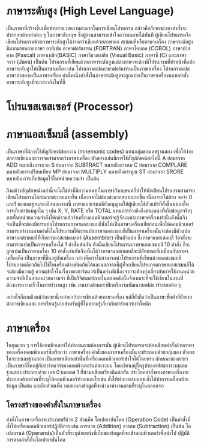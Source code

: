 # ภาษาระดับสูง (High Level Language)
เป็นภาษาที่สร้างขึ้นเพื่อช่วยอำนวยความสะดวกในการเขียนโปรแกรม กล่าวคือลักษณะของคำสั่งจะประกอบด้วยคำต่าง ๆ ในภาษาอังกฤษ ซึ่งผู้อ่านสามารถเข้าใจความหมายได้ทันที ผู้เขียนโปรแกรมจึงเขียนโปรแกรมด้วยภาษาระดับสูงได้ง่ายกว่าเขียนด้วยภาษาแอ สเซมบลีหรือภาษาเครื่อง ภาษาระดับสูงมีมากมายหลายภาษา อาทิเช่น ภาษาฟอร์แทรน (FORTRAN) ภาษาโคบอล (COBOL) ภาษาปาสคาล (Pascal) ภาษาเบสิก(BASIC) ภาษาวิชวลเบสิก (Visual Basic) ภาษาซี (C) และภาษาจาวา (Java) เป็นต้น โปรแกรมที่เขียนด้วยภาษาระดับสูงแต่ละภาษาจะต้องมีโปรแกรมที่ทำหน้าที่แปล ภาษาระดับสูงให้เป็นภาษาเครื่อง เช่น โปรแกรมแปลภาษาฟอร์แทรนเป็นภาษาเครื่อง โปรแกรมแปลภาษาปาสคาลเป็นภาษาเครื่อง คำสั่งหนึ่งคำสั่งในภาษาระดับสูงจะถูกแปลเป็นภาษาเครื่องหลายคำสั่ง
ภาษาระดับสูงที่จะกล่าวถึงในที่นี้
# โปรแซสเซสเซอร์ (Processor)
# ภาษาแอสเซ็มบลี่ (assembly)
เป็นภาษาที่มีการใช้สัญลักษณ์ข้อความ (mnemonic codes) แทนกลุ่มของเลขฐานสอง เพื่อให้ง่ายต่อการเขียนและการจดจำมากกว่าภาษาเครื่อง ตัวอย่างเช่นมีการใช้สัญลักษณ์ต่อไปนี้
A ย่อมาจาก ADD หมายถึงการบวก
S ย่อมาจาก SUBTRACT หมายถึงการลบ
C ย่อมาจาก COMPLARE หมายถึงการเปรียบเทียบ
MP ย่อมาจาก MULTIPLY หมายถึงการคูณ
ST ย่อมาจาก SRORE หมายถึง การเก็บข้อมูลไว้ในหน่วยความจำ เป็นต้น

ถึงแม้ว่าสัญลักษณ์เหล่านี้จะไม่ใช่คำที่มีความหมายในภาษาอังกฤษแต่ก็ทำให้นักเขียนโปรแกรมสามารถเขียนโปรแกรมได้สะดวกสะบายมากขึ้น เนื่องจากไม่ต้องสะดวกสบายมากขึ้น เนื่องจากไม่ต้อง จดจำ 0 และ1 ของเลขฐานสองอีกนอกจากนี้ ภาษาแอสเซมบลียังอนุญาตให้ผู้เขียนใช้ตัวแปรที่ตั้งขึ้นมาเองในการเก็บค่าข้อมมูลใด ๆ เช่น X, Y, RATE หรือ TOTAL แทนการอ้างอิงถึงตำแหน่งที่เก็บข้อมูลจริงๆ      ภายในหน่วยความจำดังได้กล่าวแล้วว่าเครื่องคอมพิวเตอร์จะรู้จักเฉพาะภาษาเครื่องเท่านั้นดังนั้นจึงจำเป็นที่จะต้องมีการแปลโปรแกรมภาษาแอสเซมบลีนั้นให้เป็นภาษาเครื่องเสียก่อนเพื่อให้คอมพิวเตอร์สามารถทำงานตามคำสั่งในโปรแกรมได้การแปลภาษาแอสเซมบลีเป็นภาษาเครื่องนั้นจะต้องมีตัวแปลภาษาแอสเซมบลีที่เรียกว่าแอสเซมเบลอร์ (Assembler) เป็นตัวแปล ซึ่งภาษาแอสเซมบลี 1คำสั่งจะสามารถแปลเป็นภาษาเครื่องได้ 1 คำสั่งเช่นกัน ดังนั้นเขียนโปรแกรมภาษาแอสเซมบลี 10 คำสั่ง ก็จะถูกแปลเป็นภาษาเครื่อง 10 คำสั่งเช่นกันจึงเห็นได้ว่าภาษาแอสเซมบลีจะมีลักษณะที่เหมือนกับภาษาเครื่องคือ เป็นภาษาที่ขึ้นอยู่กับเครื่อง กล่าวคือเราไม่สามารถนำโปรแกรมที่เขียนด้วยแอสเซมบลี  โปรแกรมเดียวกันไปใช้ในเครื่องต่างชนิดกันได้และนอกจากนี้ผู้ที่จะเขียนโปรแกรมภาษาแอสเซมบลีได้จะต้องมีความรู้ ความเข้าใจในเรื่องของฮาร์ดแวร์เป็นอย่างดีเนื่องจากจะต้องยุ่งเกี่ยวกับการใช้งานหน่วยความจำที่เป็นงานหน่วยความจำ ที่เป็นรีจิสเตอร์ภายในตลอดดังนั้นจึงเหมาะที่จะใช้เขียนในงานที่ต้องการความเร็วในการทำงานสูง เช่น งานทางด้านกราฟิกหรืองานพัฒนาซอฟต์แวร์ระบบต่าง ๆ

อย่างไรก็ตามถึงแม้ว่าภาษานี้จะง่ายกว่าการเขียนด้วยภาษาเครื่อง แต่ก็ยังถือว่าเป็นภาษาชั้นต่ำที่ยังยากต่อการเขียนและ การเรียนรู้มากสำหรับผู้ที่ไม่ความรู้เกี่ยวกับฮาร์ดแวร์เท่าใดนัก
# ภาษาเครื่อง
ในยุคแรก ๆ การใช้คอมพิวเตอร์ให้ทำงานตามต้องการนั้น ผู้เขียนโปรแกรมจะต้องเขียนคำสั่งด้วยภาษาของเครื่องคอมพิวเตอร์ซึ่งเรียกว่า ภาษาเครื่อง คำสั่งของภาษาเครื่องนั้นจะประกอบด้วยกลุ่มของ    ตัวเลขในระบบเลขฐานสอง เป็นภาษาเดียวเท่านั้นที่เครื่องคอมพิวเตอร์เข้าใจได้โดยตรง ลักษณะของภาษาเป็นภาษาที่ขึ้นอยู่กับฮาร์ดแวร์ของคอมพิวเตอร์แต่ละระบบ โดยเขียนอยู่ในรูปของรหัสของระบบเลข    ฐานสอง ประกอบด้วย เลข 0 และเลข 1 ที่นำมาเขียนเรียงติดต่อกัน ประโยคคำสั่งของภาษาเครื่องจะประกอบด้วยส่วนที่ระบุให้คอมพิวเตอร์ทำงานอะไรเช่น สั่งให้ทำการบวกเลข สั่งให้ทำการเคลื่อนย้ายข้อมูล เป็นต้น และอีกส่วนเพื่อ บอกแหล่งข้อมูลที่จะนำมาทำงานตามที่ระบุในตอนแรก

## โครงสร้างของคำสั่งในภาษาเครื่อง

คำสั่งในภาษาเครื่องจะประกอบfด้วย 2 ส่วนคือ 
โอเปอเรชันโคด (Operation Code) เป็นคำสั่งที่สั่งให้เครื่องคอมพิวเตอร์ปฏิบัติการ เช่น การบวก (Addition) การลบ (Subtraction) เป็นต้น
โอเปอแรนด์ (Operands)เป็นตัวที่ระบุตำแหน่งที่เก็บของข้อมูลที่จะเข้าคอมพิวเตอร์เพื่อนำไป ปฏิบัติการตามคำสั่งในโอเปอเรชันโคด

 
